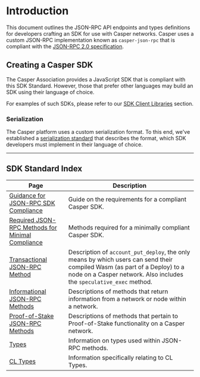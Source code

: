 # Introduction

This document outlines the JSON-RPC API endpoints and types definitions for developers crafting an SDK for use with Casper networks. Casper uses a custom JSON-RPC implementation known as `casper-json-rpc` that is compliant with the [JSON-RPC 2.0 specification](https://www.jsonrpc.org/specification). 

## Creating a Casper SDK

The Casper Association provides a JavaScript SDK that is compliant with this SDK Standard. However, those that prefer other languages may build an SDK using their language of choice.

For examples of such SDKs, please refer to our [SDK Client Libraries](../dapps/sdk/index.md) section.

### Serialization

The Casper platform uses a custom serialization format. To this end, we've established a [serialization standard](../../concepts/serialization-standard.md) that describes the format, which SDK developers must implement in their language of choice.

-------

## SDK Standard Index

|Page|Description|
|----|-----------|
|[Guidance for JSON-RPC SDK Compliance](./guidance.md)|Guide on the requirements for a compliant Casper SDK.|
|[Required JSON-RPC Methods for Minimal Compliance](./minimal-compliance.md)|Methods required for a minimally compliant Casper SDK.|
|[Transactional JSON-RPC Method](./json-rpc-transactional.md)|Description of `account_put_deploy`, the only means by which users can send their compiled Wasm (as part of a Deploy) to a node on a Casper network. Also includes the `speculative_exec` method.|
|[Informational JSON-RPC Methods](./json-rpc-informational.md)|Descriptions of methods that return information from a network or node within a network.|
|[Proof-of-Stake JSON-RPC Methods](./json-rpc-pos.md)|Descriptions of methods that pertain to Proof-of-Stake functionality on a Casper network.|
|[Types](./types_chain.md)|Information on types used within JSON-RPC methods.|
|[CL Types](./types_cl.md)|Information specifically relating to CL Types.|
